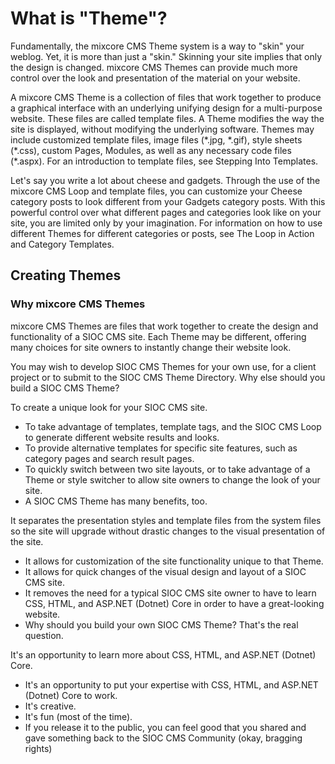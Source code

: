 # What is "Theme"?

Fundamentally, the mixcore CMS Theme system is a way to "skin" your weblog. Yet, it is more than just a "skin." Skinning your site implies that only the design is changed. mixcore CMS Themes can provide much more control over the look and presentation of the material on your website.

A mixcore CMS Theme is a collection of files that work together to produce a graphical interface with an underlying unifying design for a multi-purpose website. These files are called template files. A Theme modifies the way the site is displayed, without modifying the underlying software. Themes may include customized template files, image files (\*.jpg, \*.gif), style sheets (\*.css), custom Pages, Modules, as well as any necessary code files (\*.aspx). For an introduction to template files, see Stepping Into Templates.

Let's say you write a lot about cheese and gadgets. Through the use of the mixcore CMS Loop and template files, you can customize your Cheese category posts to look different from your Gadgets category posts. With this powerful control over what different pages and categories look like on your site, you are limited only by your imagination. For information on how to use different Themes for different categories or posts, see The Loop in Action and Category Templates.

## Creating Themes

### Why mixcore CMS Themes

mixcore CMS Themes are files that work together to create the design and functionality of a SIOC CMS site. Each Theme may be different, offering many choices for site owners to instantly change their website look.

You may wish to develop SIOC CMS Themes for your own use, for a client project or to submit to the SIOC CMS Theme Directory. Why else should you build a SIOC CMS Theme?

To create a unique look for your SIOC CMS site.
- To take advantage of templates, template tags, and the SIOC CMS Loop to generate different website results and looks.
- To provide alternative templates for specific site features, such as category pages and search result pages.
- To quickly switch between two site layouts, or to take advantage of a Theme or style switcher to allow site owners to change the look of your site.
- A SIOC CMS Theme has many benefits, too.

It separates the presentation styles and template files from the system files so the site will upgrade without drastic changes to the visual presentation of the site.
- It allows for customization of the site functionality unique to that Theme.
- It allows for quick changes of the visual design and layout of a SIOC CMS site.
- It removes the need for a typical SIOC CMS site owner to have to learn CSS, HTML, and ASP.NET (Dotnet) Core in order to have a great-looking website.
- Why should you build your own SIOC CMS Theme? That's the real question.

It's an opportunity to learn more about CSS, HTML, and ASP.NET (Dotnet) Core.
- It's an opportunity to put your expertise with CSS, HTML, and ASP.NET (Dotnet) Core to work.
- It's creative.
- It's fun (most of the time).
- If you release it to the public, you can feel good that you shared and gave something back to the SIOC CMS Community (okay, bragging rights)